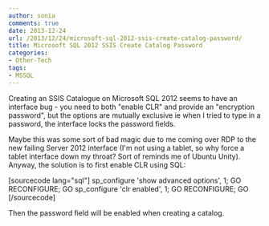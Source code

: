 ```yaml
---
author: sonia
comments: true
date: 2013-12-24
url: /2013/12/24/microsoft-sql-2012-ssis-create-catalog-password/
title: Microsoft SQL 2012 SSIS Create Catalog Password
categories:
- Other-Tech
tags:
- MSSQL
---
```


Creating an SSIS Catalogue on Microsoft SQL 2012 seems to have an interface bug - you need to both "enable CLR" and provide an "encryption password", but the options are mutually exclusive ie when I tried to type in a password, the interface locks the password fields.

Maybe this was some sort of bad magic due to me coming over RDP to the new failing Server 2012 interface (I'm not using a tablet, so why force a tablet interface down my throat? Sort of reminds me of Ubuntu Unity). Anyway, the solution is to first enable CLR using SQL:

[sourcecode lang="sql"]
sp_configure 'show advanced options', 1;
GO
RECONFIGURE;
GO
sp_configure 'clr enabled', 1;
GO
RECONFIGURE;
GO
[/sourcecode]

Then the password field will be enabled when creating a catalog.
